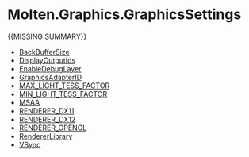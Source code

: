 ﻿  
# Molten.Graphics.GraphicsSettings
{{MISSING SUMMARY}}
  
*  [BackBufferSize](docs/Molten.Render/Molten/Graphics/GraphicsSettings/BackBufferSize.md)  
*  [DisplayOutputIds](docs/Molten.Render/Molten/Graphics/GraphicsSettings/DisplayOutputIds.md)  
*  [EnableDebugLayer](docs/Molten.Render/Molten/Graphics/GraphicsSettings/EnableDebugLayer.md)  
*  [GraphicsAdapterID](docs/Molten.Render/Molten/Graphics/GraphicsSettings/GraphicsAdapterID.md)  
*  [MAX_LIGHT_TESS_FACTOR](docs/Molten.Render/Molten/Graphics/GraphicsSettings/MAX_LIGHT_TESS_FACTOR.md)  
*  [MIN_LIGHT_TESS_FACTOR](docs/Molten.Render/Molten/Graphics/GraphicsSettings/MIN_LIGHT_TESS_FACTOR.md)  
*  [MSAA](docs/Molten.Render/Molten/Graphics/GraphicsSettings/MSAA.md)  
*  [RENDERER_DX11](docs/Molten.Render/Molten/Graphics/GraphicsSettings/RENDERER_DX11.md)  
*  [RENDERER_DX12](docs/Molten.Render/Molten/Graphics/GraphicsSettings/RENDERER_DX12.md)  
*  [RENDERER_OPENGL](docs/Molten.Render/Molten/Graphics/GraphicsSettings/RENDERER_OPENGL.md)  
*  [RendererLibrary](docs/Molten.Render/Molten/Graphics/GraphicsSettings/RendererLibrary.md)  
*  [VSync](docs/Molten.Render/Molten/Graphics/GraphicsSettings/VSync.md)
